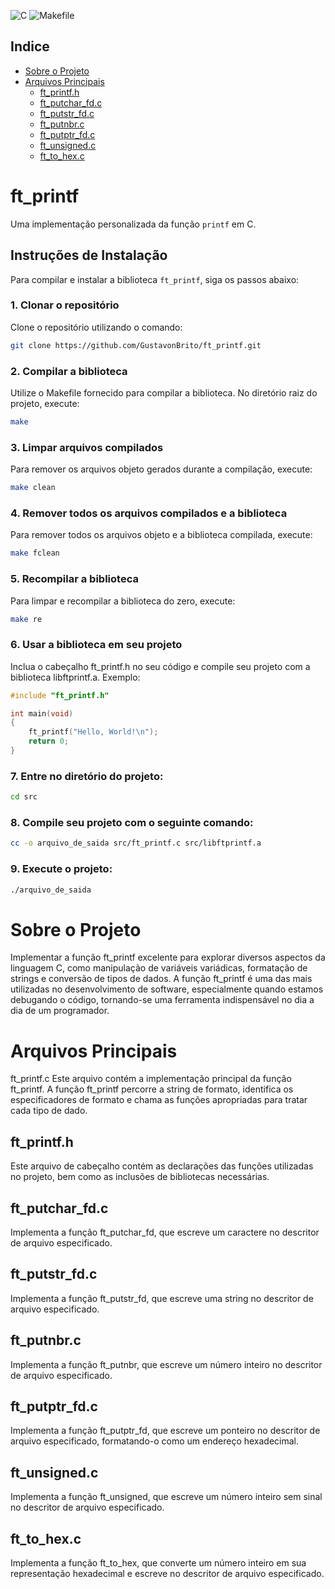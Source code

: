 ![C](https://img.shields.io/badge/C-00599C?style=for-the-badge&logo=c&logoColor=white)
![Makefile](https://img.shields.io/badge/Makefile-orange?style=for-the-badge&logo=gnu&logoColor=white)


## Indice 
- [Sobre o Projeto](#sobre-o-projeto)
- [Arquivos Principais](#arquivos-principais)
  - [ft_printf.h](#ft_printfh)
  - [ft_putchar_fd.c](#ft_putchar_fdc)
  - [ft_putstr_fd.c](#ft_putstr_fdc)
  - [ft_putnbr.c](#ft_putnbrc)
  - [ft_putptr_fd.c](#ft_putptr_fdc)
  - [ft_unsigned.c](#ft_unsignedc)
  - [ft_to_hex.c](#ft_to_hexc)

# ft_printf

Uma implementação personalizada da função `printf` em C.

## Instruções de Instalação

Para compilar e instalar a biblioteca `ft_printf`, siga os passos abaixo:

### 1. Clonar o repositório

Clone o repositório utilizando o comando:

```bash
git clone https://github.com/GustavonBrito/ft_printf.git
```

### 2. Compilar a biblioteca

Utilize o Makefile fornecido para compilar a biblioteca. No diretório raiz do projeto, execute:
```bash
make
```

### 3. Limpar arquivos compilados

Para remover os arquivos objeto gerados durante a compilação, execute:
```bash
make clean
```

### 4. Remover todos os arquivos compilados e a biblioteca

Para remover todos os arquivos objeto e a biblioteca compilada, execute:
```bash
make fclean
```

### 5. Recompilar a biblioteca

Para limpar e recompilar a biblioteca do zero, execute:
```bash
make re
```

### 6. Usar a biblioteca em seu projeto

Inclua o cabeçalho ft_printf.h no seu código e compile seu projeto com a biblioteca libftprintf.a. Exemplo:
```C
#include "ft_printf.h"

int main(void)
{
    ft_printf("Hello, World!\n");
    return 0;
}
```

### 7. Entre no diretório do projeto:
```bash
cd src
```

### 8. Compile seu projeto com o seguinte comando:
```bash
cc -o arquivo_de_saida src/ft_printf.c src/libftprintf.a
```

### 9. Execute o projeto:
```bash
./arquivo_de_saida
```

# Sobre o Projeto
Implementar a função ft_printf excelente para explorar diversos aspectos da linguagem C, como manipulação de variáveis variádicas, formatação de strings e conversão de tipos de dados. A função ft_printf é uma das mais utilizadas no desenvolvimento de software, especialmente quando estamos debugando o código, tornando-se uma ferramenta indispensável no dia a dia de um programador.

# Arquivos Principais
ft_printf.c
Este arquivo contém a implementação principal da função ft_printf. A função ft_printf percorre a string de formato, identifica os especificadores de formato e chama as funções apropriadas para tratar cada tipo de dado.

## ft_printf.h
Este arquivo de cabeçalho contém as declarações das funções utilizadas no projeto, bem como as inclusões de bibliotecas necessárias.

## ft_putchar_fd.c
Implementa a função ft_putchar_fd, que escreve um caractere no descritor de arquivo especificado.

## ft_putstr_fd.c
Implementa a função ft_putstr_fd, que escreve uma string no descritor de arquivo especificado.

## ft_putnbr.c
Implementa a função ft_putnbr, que escreve um número inteiro no descritor de arquivo especificado.

## ft_putptr_fd.c
Implementa a função ft_putptr_fd, que escreve um ponteiro no descritor de arquivo especificado, formatando-o como um endereço hexadecimal.

## ft_unsigned.c
Implementa a função ft_unsigned, que escreve um número inteiro sem sinal no descritor de arquivo especificado.

## ft_to_hex.c
Implementa a função ft_to_hex, que converte um número inteiro em sua representação hexadecimal e escreve no descritor de arquivo especificado.